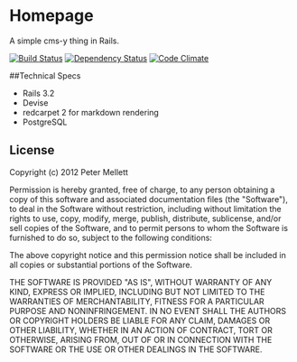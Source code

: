 # Homepage

A simple cms-y thing in Rails.

[![Build Status](https://secure.travis-ci.org/wadtech/homepage.png)](http://travis-ci.org/wadtech/homepage)
[![Dependency Status](https://gemnasium.com/wadtech/homepage.png)](https://gemnasium.com/wadtech/homepage)
[![Code Climate](https://codeclimate.com/github/wadtech/homepage.png)](https://codeclimate.com/github/wadtech/homepage)

##Technical Specs

* Rails 3.2
* Devise
* redcarpet 2 for markdown rendering
* PostgreSQL

## License

Copyright (c) 2012 Peter Mellett

Permission is hereby granted, free of charge, to any person obtaining a copy
of this software and associated documentation files (the "Software"), to deal
in the Software without restriction, including without limitation the rights
to use, copy, modify, merge, publish, distribute, sublicense, and/or sell
copies of the Software, and to permit persons to whom the Software is
furnished to do so, subject to the following conditions:

The above copyright notice and this permission notice shall be included in all
copies or substantial portions of the Software.

THE SOFTWARE IS PROVIDED "AS IS", WITHOUT WARRANTY OF ANY KIND, EXPRESS OR
IMPLIED, INCLUDING BUT NOT LIMITED TO THE WARRANTIES OF MERCHANTABILITY,
FITNESS FOR A PARTICULAR PURPOSE AND NONINFRINGEMENT. IN NO EVENT SHALL THE
AUTHORS OR COPYRIGHT HOLDERS BE LIABLE FOR ANY CLAIM, DAMAGES OR OTHER
LIABILITY, WHETHER IN AN ACTION OF CONTRACT, TORT OR OTHERWISE, ARISING FROM,
OUT OF OR IN CONNECTION WITH THE SOFTWARE OR THE USE OR OTHER DEALINGS IN THE
SOFTWARE.

